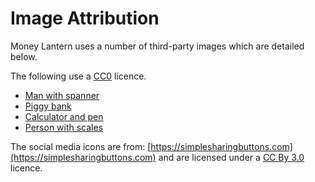 # Image Attribution
Money Lantern uses a number of third-party images which are detailed below.

The following use a [CC0](https://creativecommons.org/publicdomain/zero/1.0/) licence.

* [Man with spanner](https://www.maxpixel.net/Mechanic-Workers-Craftsmen-Helm-Construction-Work-1020156)
* [Piggy bank](https://www.pexels.com/photo/money-pink-coins-pig-9660/)
* [Calculator and pen](http://www.freestockphotos.biz/stockphoto/5777)
* [Person with scales](https://www.maxpixel.net/Weigh-Kitchen-Scale-Balance-Pan-Horizontal-2071307)

The social media icons are from: [https://simplesharingbuttons.com](https://simplesharingbuttons.com) and are licensed under a [CC By 3.0](https://creativecommons.org/licenses/by/3.0/) licence.
